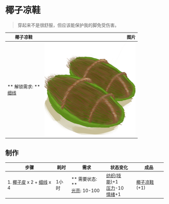 # 椰子凉鞋  
> 穿起来不是很舒服，但应该能保护我的脚免受伤害。  
  
  椰子凉鞋  |   图片   
 ----  |  ----:   
 ** 解锁需求: **<br>[细线](CordFiber.md)  |  <img decoding="async" src="Sprite/CoconutSandals.png" href="a.md" style="max-width:300px;max-height:300px;">   
  
## 制作  
步骤  |  耗时  |  需求  |  状态变化  |  成品  
----  |  ----  |  ----  |  ----  |  ----  
1. [椰子皮](CoconutHusk.md) x 2 + [细线](CordFiber.md) x 4  |  1小时  |  ** 需要状态: **<br>[光亮](Light.md): 10-100  |  [纺织(技能)](Skill_Tailoring.md)+1<br>[压力](Stress.md)-10<br>[情绪](Morale.md)+1  |  [椰子凉鞋](CoconutSandals.md)(+1)  


<script>document.title="椰子凉鞋 - 卡牌生存百科 Card Survival Wiki";</script>